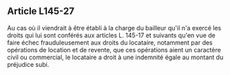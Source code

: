 Article L145-27
----
Au cas où il viendrait à être établi à la charge du bailleur qu'il n'a exercé
les droits qui lui sont conférés aux articles L. 145-17 et suivants qu'en vue de
faire échec frauduleusement aux droits du locataire, notamment par des
opérations de location et de revente, que ces opérations aient un caractère
civil ou commercial, le locataire a droit à une indemnité égale au montant du
préjudice subi.

